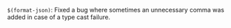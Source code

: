 `$(format-json)`: Fixed a bug where sometimes an unnecessary comma was added in case of a type cast failure.
